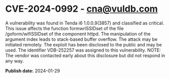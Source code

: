 # CVE-2024-0992 - cna@vuldb.com

A vulnerability was found in Tenda i6 1.0.0.9(3857) and classified as critical. This issue affects the function formwrlSSIDset of the file /goform/wifiSSIDset of the component httpd. The manipulation of the argument index leads to stack-based buffer overflow. The attack may be initiated remotely. The exploit has been disclosed to the public and may be used. The identifier VDB-252257 was assigned to this vulnerability. NOTE: The vendor was contacted early about this disclosure but did not respond in any way.

**Publish date:** 2024-01-29
